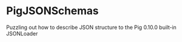 PigJSONSchemas
==============

Puzzling out how to describe JSON structure to the Pig 0.10.0 built-in JSONLoader